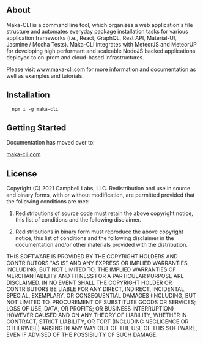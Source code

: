 ## About
Maka-CLI is a command line tool, which organizes a web application's file structure and automates everyday package installation tasks for various application frameworks (i.e., React, GraphQL, Rest API, Material-UI, Jasmine / Mocha Tests).  Maka-CLI integrates with MeteorJS and MeteorUP for developing high performant and scaleable NodeJS backed applications deployed to on-prem and cloud-based infrastructures.

Please visit www.maka-cli.com for more information and documentation as well as examples and tutorials.

## Installation
```
  npm i -g maka-cli
```

## Getting Started

Documentation has moved over to:

[maka-cli.com](http://www.maka-cli.com)


## License
Copyright (C) 2021 Campbell Labs, LLC.
Redistribution and use in source and binary forms, with or without modification, are permitted provided that the following conditions are met:

 1. Redistributions of source code must retain the above copyright notice, this list of conditions and the following disclaimer.

 2. Redistributions in binary form must reproduce the above copyright notice, this list of conditions and the following disclaimer in the documentation and/or other materials provided with the distribution.

THIS SOFTWARE IS PROVIDED BY THE COPYRIGHT HOLDERS AND CONTRIBUTORS "AS IS" AND ANY EXPRESS OR IMPLIED WARRANTIES, INCLUDING, BUT NOT LIMITED TO, THE IMPLIED WARRANTIES OF MERCHANTABILITY AND FITNESS FOR A PARTICULAR PURPOSE ARE DISCLAIMED. IN NO EVENT SHALL THE COPYRIGHT HOLDER OR CONTRIBUTORS BE LIABLE FOR ANY DIRECT, INDIRECT, INCIDENTAL, SPECIAL, EXEMPLARY, OR CONSEQUENTIAL DAMAGES (INCLUDING, BUT NOT LIMITED TO, PROCUREMENT OF SUBSTITUTE GOODS OR SERVICES; LOSS OF USE, DATA, OR PROFITS; OR BUSINESS INTERRUPTION) HOWEVER CAUSED AND ON ANY THEORY OF LIABILITY, WHETHER IN CONTRACT, STRICT LIABILITY, OR TORT (INCLUDING NEGLIGENCE OR OTHERWISE) ARISING IN ANY WAY OUT OF THE USE OF THIS SOFTWARE, EVEN IF ADVISED OF THE POSSIBILITY OF SUCH DAMAGE.
